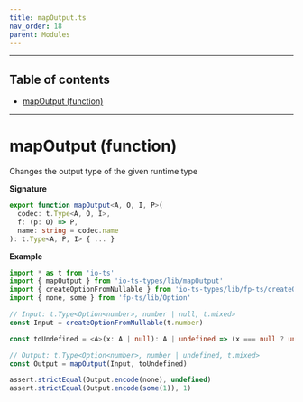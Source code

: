 ```yaml
---
title: mapOutput.ts
nav_order: 18
parent: Modules
---
```


---

<h2 class="text-delta">Table of contents</h2>

- [mapOutput (function)](#mapoutput-function)

---

# mapOutput (function)

Changes the output type of the given runtime type

**Signature**

```ts
export function mapOutput<A, O, I, P>(
  codec: t.Type<A, O, I>,
  f: (p: O) => P,
  name: string = codec.name
): t.Type<A, P, I> { ... }
```

**Example**

```ts
import * as t from 'io-ts'
import { mapOutput } from 'io-ts-types/lib/mapOutput'
import { createOptionFromNullable } from 'io-ts-types/lib/fp-ts/createOptionFromNullable'
import { none, some } from 'fp-ts/lib/Option'

// Input: t.Type<Option<number>, number | null, t.mixed>
const Input = createOptionFromNullable(t.number)

const toUndefined = <A>(x: A | null): A | undefined => (x === null ? undefined : x)

// Output: t.Type<Option<number>, number | undefined, t.mixed>
const Output = mapOutput(Input, toUndefined)

assert.strictEqual(Output.encode(none), undefined)
assert.strictEqual(Output.encode(some(1)), 1)
```
